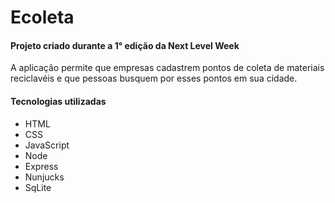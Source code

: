 # Ecoleta <h4> Projeto criado durante a 1° edição da Next Level Week </h4>

A aplicação permite que empresas cadastrem pontos de coleta de materiais reciclavéis e que pessoas busquem por esses pontos em sua cidade.

<h4>Tecnologias utilizadas</h4>

- HTML
- CSS
- JavaScript
- Node 
- Express
- Nunjucks
- SqLite
